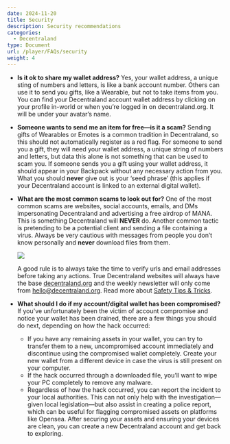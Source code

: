 ```yaml
---
date: 2024-11-20
title: Security
description: Security recommendations
categories:
  - Decentraland
type: Document
url: /player/FAQs/security
weight: 4
---
```


- **Is it ok to share my wallet address?**
  Yes, your wallet address, a unique sting of numbers and letters, is like a bank account number. Others can use it to send you gifts, like a Wearable, but not to take items from you.
  You can find your Decentraland account wallet address by clicking on your profile in-world or when you’re logged in on decentraland.org. It will be under your avatar’s name.
- **Someone wants to send me an item for free—is it a scam?**
  Sending gifts of Wearables or Emotes is a common tradition in Decentraland, so this should not automatically register as a red flag. For someone to send you a gift, they will need your wallet address, a unique string of numbers and letters, but data this alone is not something that can be used to scam you. If someone sends you a gift using your wallet address, it should appear in your Backpack without any necessary action from you.
  What you should **never** give out is your ‘seed phrase’ (this applies if your Decentraland account is linked to an external digital wallet).
- **What are the most common scams to look out for?**
  One of the most common scams are websites, social accounts, emails, and DMs impersonating Decentraland and advertising a free airdrop of MANA. This is something Decentraland will **NEVER** do.
  Another common tactic is pretending to be a potential client and sending a file containing a virus. Always be very cautious with messages from people you don’t know personally and **never** download files from them.

  ![](/images/media/player/domains.png)

  A good rule is to always take the time to verify urls and email addresses before taking any actions. True Decentraland websites will always have the base [decentraland.org](http://decentraland.org) and the weekly newsletter will only come from hello@decentraland.org.
  Read more about [Safety Tips & Tricks](https://decentraland.org/blog/about-decentraland/how-to-keep-your-digital-assets-safe-in-the-metaverse).

- **What should I do if my account/digital wallet has been compromised?**
  If you've unfortunately been the victim of account compromise and notice your wallet has been drained, there are a few things you should do next, depending on how the hack occurred:
  - If you have any remaining assets in your wallet, you can try to transfer them to a new, uncompromised account immediately and discontinue using the compromised wallet completely. Create your new wallet from a different device in case the virus is still present on your computer.
  - If the hack occurred through a downloaded file, you’ll want to wipe your PC completely to remove any malware.
  - Regardless of how the hack occurred, you can report the incident to your local authorities. This can not only help with the investigation—given local legislation—but also assist in creating a police report, which can be useful for flagging compromised assets on platforms like Opensea.
    After securing your assets and ensuring your devices are clean, you can create a new Decentraland account and get back to exploring.
